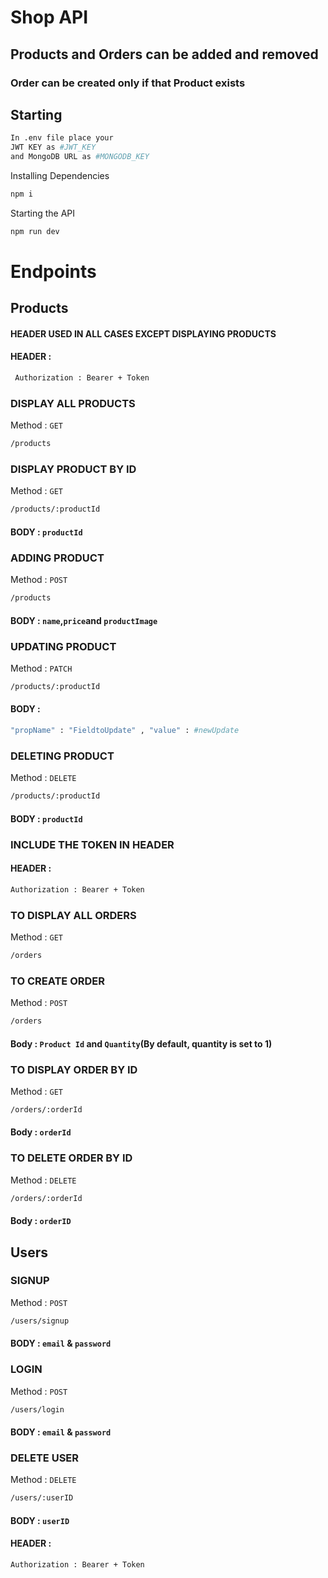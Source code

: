 # Shop API 
## Products and Orders can be added and removed
### Order can be created only if that Product exists

## Starting
```bash
In .env file place your
JWT KEY as #JWT_KEY 
and MongoDB URL as #MONGODB_KEY
```
Installing Dependencies
```bash
npm i
```
Starting the API
```bash
npm run dev
```
# Endpoints

## Products
#### HEADER USED IN ALL CASES EXCEPT DISPLAYING PRODUCTS
#### HEADER :
```bash
 Authorization : Bearer + Token
 ```
### DISPLAY ALL PRODUCTS
Method : ```GET```
```bash
/products
```
### DISPLAY  PRODUCT BY ID
Method : ```GET```
```bash
/products/:productId
```
#### BODY : ```productId```

### ADDING PRODUCT 
Method : ```POST```
```bash
/products
```
#### BODY : ```name```,```price```and ```productImage```
### UPDATING PRODUCT 
Method : ```PATCH```
```bash
/products/:productId
```
#### BODY : 
```bash
"propName" : "FieldtoUpdate" , "value" : #newUpdate
```
### DELETING PRODUCT 
Method : ```DELETE```
```bash
/products/:productId
```
#### BODY : ```productId```

### INCLUDE THE TOKEN IN HEADER 
#### HEADER : 
```bash
Authorization : Bearer + Token 
```
### TO DISPLAY ALL ORDERS
Method : ```GET```
```bash
/orders
```

### TO CREATE ORDER
Method : ```POST```
```bash
/orders
```
#### Body : ```Product Id``` and ```Quantity```(By default, quantity is set to 1)




### TO DISPLAY ORDER BY ID
Method : ```GET```
```bash
/orders/:orderId
```
#### Body : ```orderId```


###  TO DELETE ORDER BY ID
Method : ```DELETE```
```bash
/orders/:orderId
```
#### Body : ```orderID```


## Users

### SIGNUP
Method : ```POST```
```bash
/users/signup
```
#### BODY : ```email``` & ```password```
### LOGIN
Method : ```POST```
```bash
/users/login
```
#### BODY : ```email``` & ```password```
### DELETE USER
Method : ```DELETE```
```bash
/users/:userID
```
#### BODY : ```userID``` 
#### HEADER : 
```bash
Authorization : Bearer + Token 
```
